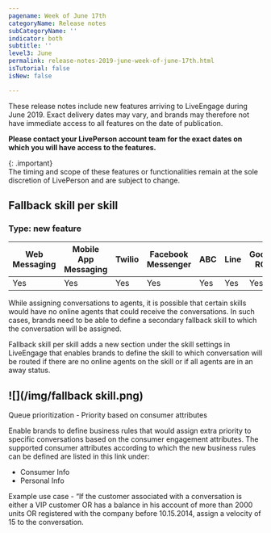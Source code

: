 ```yaml
---
pagename: Week of June 17th
categoryName: Release notes
subCategoryName: ''
indicator: both
subtitle: ''
level3: June
permalink: release-notes-2019-june-week-of-june-17th.html
isTutorial: false
isNew: false

---
```

These release notes include new features arriving to LiveEngage during June 2019. Exact delivery dates may vary, and brands may therefore not have immediate access to all features on the date of publication.

**Please contact your LivePerson account team for the exact dates on which you will have access to the features.**

{: .important}  
The timing and scope of these features or functionalities remain at the sole discretion of LivePerson and are subject to change.

## Fallback skill per skill 

### Type: new feature

<div class="tablecontainer">

<table class="releasenotes">

<thead>

<tr class="categoryrow">

<th>Web Messaging</th>

<th>Mobile App Messaging</th>

<th>Twilio</th>

<th>Facebook Messenger</th>

<th>ABC</th>

<th>Line</th>

<th>Google RCS</th>

<th>Google My Business</th>

<th>WhatsApp Business</th>

<th>CM</th>

<th>WeChat</th>

<th>Chat</th>

</tr>

</thead>

<tbody>

<tr>

<td>Yes</td>

<td>Yes</td>

<td>Yes</td>

<td>Yes</td>

<td>Yes</td>

<td>Yes</td>

<td>Yes</td>

<td>Yes</td>

<td>Yes</td>

<td>Yes</td>

<td>Yes</td>

<td>No</td>

</tr>

</tbody>

</table>

</div>

While assigning conversations to agents, it is possible that certain skills would have no online agents that could receive the conversations. In such cases, brands need to be able to define a secondary fallback skill to which the conversation will be assigned.

Fallback skill per skill adds a new section under the skill settings in LiveEngage that enables brands to define the skill to which conversation will be routed if there are no online agents on the skill or if all agents are in an away status.

## ![](/img/fallback skill.png)  
Queue prioritization - Priority based on consumer attributes

Enable brands to define business rules that would assign extra priority to specific conversations based on the consumer engagement attributes. The supported consumer attributes according to which the new business rules can be defined are listed in this link under:

* Consumer Info
* Personal Info

Example use case - “If the customer associated with a conversation is either a VIP customer OR has a balance in his account of more than 2000 units OR registered with the company before 10.15.2014, assign a velocity of 15 to the conversation.